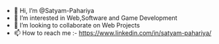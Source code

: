 - 👋 Hi, I’m @Satyam-Pahariya
- 👀 I’m interested in Web,Software and Game Development
- 💞️ I’m looking to collaborate on Web Projects
- 📫 How to reach me :- https://www.linkedin.com/in/satyam-pahariya/

<!---
Satyam-Pahariya/Satyam-Pahariya is a ✨ special ✨ repository because its `README.md` (this file) appears on your GitHub profile.
You can click the Preview link to take a look at your changes.
--->
